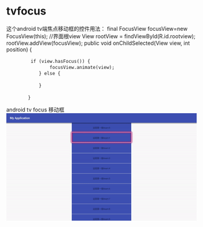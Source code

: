 # tvfocus
这个android tv端焦点移动框的控件用法：
     final FocusView focusView=new FocusView(this);
     //界面根view
     View  rootView  = findViewById(R.id.rootview);
     rootView.addView(focusView);
     public void onChildSelected(View view, int position) {

             if (view.hasFocus()) {
                    focusView.animate(view);
                } else {

                }

            }

android tv focus 移动框
![image](https://github.com/elijahjing/tvfocus/blob/master/app/gif/ezgif-5-6a0801a23dc6.gif )  


